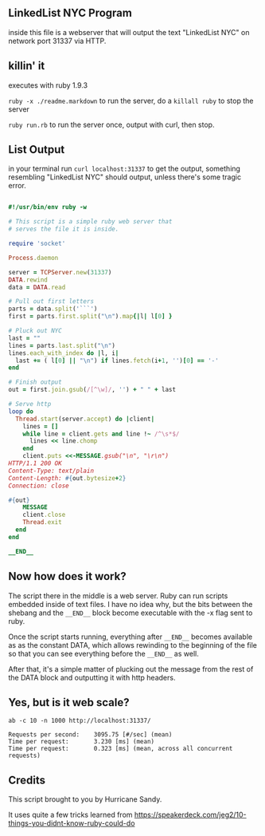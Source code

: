 LinkedList NYC Program
----------------------

inside this file is a webserver that will output the text "LinkedList NYC" on
network port 31337 via HTTP.

killin' it
------------

executes with ruby 1.9.3

`ruby -x ./readme.markdown` to run the server,
do a `killall ruby` to stop the server

`ruby run.rb` to run the server once, output with curl, then stop.

List Output
------

in your terminal run `curl localhost:31337` to get the output,
something resembling "LinkedList NYC" should output, unless there's some
tragic error.

```ruby

#!/usr/bin/env ruby -w

# This script is a simple ruby web server that
# serves the file it is inside.

require 'socket'

Process.daemon

server = TCPServer.new(31337)
DATA.rewind
data = DATA.read

# Pull out first letters
parts = data.split('```')
first = parts.first.split("\n").map{|l| l[0] }

# Pluck out NYC
last = ""
lines = parts.last.split("\n")
lines.each_with_index do |l, i|
  last += ( l[0] || "\n") if lines.fetch(i+1, '')[0] == '-'
end

# Finish output
out = first.join.gsub(/[^\w]/, '') + " " + last

# Serve http
loop do
  Thread.start(server.accept) do |client|
    lines = []
    while line = client.gets and line !~ /^\s*$/
      lines << line.chomp
    end
    client.puts <<-MESSAGE.gsub("\n", "\r\n")
HTTP/1.1 200 OK
Content-Type: text/plain
Content-Length: #{out.bytesize+2}
Connection: close

#{out}
    MESSAGE
    client.close
    Thread.exit
  end
end

__END__

```

Now how does it work?
------------

The script there in the middle is a web server. Ruby can run scripts embedded
inside of text files. I have no idea why, but the bits between the shebang
and the `__END__` block become executable with the -x flag sent to ruby.

Once the script starts running, everything after `__END__` becomes available as
as the constant DATA, which allows rewinding to the beginning of the file so
that you can see everything before the `__END__` as well.

After that, it's a simple matter of plucking out the message from the rest
of the DATA block and outputting it with http headers.


Yes, but is it web scale?
---------

    ab -c 10 -n 1000 http://localhost:31337/

    Requests per second:    3095.75 [#/sec] (mean)
    Time per request:       3.230 [ms] (mean)
    Time per request:       0.323 [ms] (mean, across all concurrent requests)


Credits
-------

This script brought to you by Hurricane Sandy.

It uses quite a few tricks learned from
<https://speakerdeck.com/jeg2/10-things-you-didnt-know-ruby-could-do>

